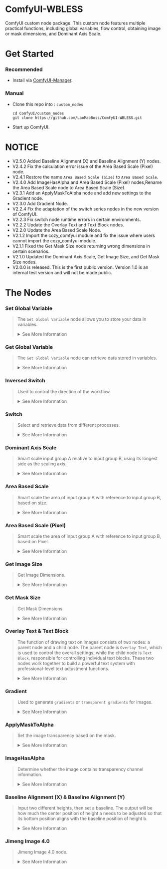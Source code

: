 # ComfyUI-WBLESS
ComfyUI custom node package. This custom node features multiple practical functions, including global variables, flow control, obtaining image or mask dimensions, and Dominant Axis Scale.
# Get Started
### Recommended
- Install via [ComfyUI-Manager](https://github.com/Comfy-Org/ComfyUI-Manager).
### Manual
- Clone this repo into : `custom_nodes`
   ```
   cd ComfyUI/custom_nodes
   git clone https://github.com/LaoMaoBoss/ComfyUI-WBLESS.git
   ```
- Start up ComfyUI.
# NOTICE
- V2.5.0 Added Baseline Alignment (X) and Baseline Alignment (Y) nodes.
- V2.4.2 Fix the calculation error issue of the Area Based Scale (Pixel) node.
- V2.4.1 Restore the name `Area Based Scale (Size)` to `Area Based Scale`.
- V2.4.0 Add ImageHasAlpha and Area Based Scale (Pixel) nodes,Rename the Area Based Scale node to Area Based Scale (Size).
- V2.3.1 Add an ApplyMaskToAlpha node and add new settings to the Gradient node.
- V2.3.0 Add Gradient Node.
- V2.2.4 Fix the adaptation of the switch series nodes in the new version of ComfyUI.
- V2.2.3 Fix switch node runtime errors in certain environments.
- V2.2.2 Update the Overlay Text and Text Block nodes.
- V2.2.0 Update the Area Based Scale Node.
- V2.1.2 Import the cozy_comfyui module and fix the issue where users cannot import the cozy_comfyui module.
- V2.1.1 Fixed the Get Mask Size node returning wrong dimensions in certain scenarios.
- V2.1.0 Updated the Dominant Axis Scale, Get Image Size, and Get Mask Size nodes.
- V2.0.0 is released. This is the first public version. Version 1.0 is an internal test version and will not be made public.
# The Nodes
### Set Global Variable
> The `Set Global Variable` node allows you to store your data in variables.
> <details>
> <summary>See More Information</summary>
>
> - The `Input` and `Output` nodes form a direct pipeline for better integration within workflows.
> - The `variable data` is used for inputting variable values.
> - `Scope` is used to set the order in which variables are obtained. You just need to connect them in sequence one after another.
> - `variable_name` Here you can set the name of your variable.
><img width="800" height="457" alt="image" src="https://github.com/user-attachments/assets/e5cdebc6-febd-4d1f-8535-4d26da658ef1" />
>
> </details> 
### Get Global Variable
> The `Get Global Variable` node can retrieve data stored in variables.
> <details>
> <summary>See More Information</summary>
>
> - The `Input` and `Output` nodes form a direct pipeline for better integration within workflows.
> - `variable data` is used for outputting the variable's value.
> - `Scope` is used to set the order in which variables are obtained. You just need to connect them in sequence one after another.
> - `variable_name` Here you can specify the variable you want to retrieve.
><img width="721" height="409" alt="image" src="https://github.com/user-attachments/assets/c49fc13b-be0c-4a5c-a9c1-c4e0034e3880" />
>
> </details> 
### Inversed Switch
> Used to control the direction of the workflow.
> <details>
> <summary>See More Information</summary>
>
> - Connect the main workflow to the `Input` interface, then connect the `Output` to different branch workflows. By controlling the `path` value of the node, you can determine which branch the workflow will take.
> - This node needs to be used in conjunction with `Switch`.
> - The core logic of this node draws inspiration from [ComfyUI-Impact-Pack](https://github.com/ltdrdata/ComfyUI-Impact-Pack?tab=readme-ov-file). We would like to express our gratitude to the author of `ComfyUI-Impact-Pack` here.
><img width="4507" height="2165" alt="workflow" src="https://github.com/user-attachments/assets/9a0cc5fe-e7fb-46c7-8751-4a11445433a3" />
>
> </details> 
### Switch
> Select and retrieve data from different processes.
> <details>
> <summary>See More Information</summary>
>
> - This node is usually used in conjunction with the `Inversed Switch` node; of course, you can also use it independently.
> - The `Input` interface connects to different branch workflows, while the `Output` interface will output data from the corresponding workflow based on the value of `path`.
><img width="1088" height="471" alt="image" src="https://github.com/user-attachments/assets/3a228452-94fa-4cee-b558-d2ccf2ca4ffa" />
>
> </details> 
### Dominant Axis Scale
> Smart scale input group A relative to input group B, using its longest side as the scaling axis.
> <details>
> <summary>See More Information</summary>
>
> - Height a, Width a — these are the input dimensions you need to scale.
> - Height b, Width b — these reference dimensions serve as the scaling baseline, which you can conceptualize as canvas dimensions.
> - ratio — Input your scaling factor here.
> - The output Width, Height, and scale_ratio govern different output formats.
><img width="3303" height="1224" alt="workflow (1)" src="https://github.com/user-attachments/assets/8c286089-8346-47e1-94a4-f757997d0e9a" />
>
> </details>
### Area Based Scale
> Smart scale the area of input group A with reference to input group B, based on size.
> <details>
> <summary>See More Information</summary>
>
> - Height a, Width a — these are the input dimensions you need to scale.
> - Height b, Width b — these reference dimensions serve as the scaling baseline, which you can conceptualize as canvas dimensions.
> - ratio — Input your scaling factor here.
> - The output Width, Height, and scale_ratio govern different output formats.
> - cap_threshold — the upper scaling limit threshold, beyond which the object will not scale any.
> - enable_cap — threshold activation switch.
><img width="3467" height="1237" alt="workflow (4)" src="https://github.com/user-attachments/assets/65e88b78-a1cf-41e8-95b2-78ff04f21e79" />
>
> </details>
### Area Based Scale (Pixel)
> Smart scale the area of input group A with reference to input group B, based on Pixel.
> <details>
> <summary>See More Information</summary>
>
> - The image_alpha port connects to an image with a transparency channel. You may need to use it in conjunction with ApplyMaskToAlpha. Unless you explicitly clear the transparency information of the image, please use it alongside ApplyMaskToAlpha to generate an image with transparency channel information. For specific usage, refer to the ApplyMaskToAlpha section.
> - The image input port is used to connect the background image, or it can be referred to as the reference for scaling.
><img width="2327" height="1280" alt="Area Based Scale (Pixel)" src="https://github.com/user-attachments/assets/b270bb50-5865-47a9-9738-7aebebcff390" />
>
> </details>
### Get Image Size
> Get Image Dimensions.
> <details>
> <summary>See More Information</summary>
>
><img width="509" height="348" alt="image" src="https://github.com/user-attachments/assets/0f2121c4-0641-4fb2-aaaf-48fac71d0fbb" />
>
> </details>
### Get Mask Size
> Get Mask Dimensions.
> <details>
> <summary>See More Information</summary>
>
><img width="757" height="527" alt="image" src="https://github.com/user-attachments/assets/935a2181-1113-4217-aa2c-eb11340463bf" />
>
> </details> 
### Overlay Text & Text Block
> The function of drawing text on images consists of two nodes: a parent node and a child node. The parent node is `Overlay Text`, which is used to control the overall settings, while the child node is `Text Block`, responsible for controlling individual text blocks. These two nodes work together to build a powerful text system with professional-level text adjustment functions.
> <details>
> <summary>See More Information</summary>
>
> - The `text_block` input of `Overlay Text` is used to connect `text blocks`. If multiple styles need to be controlled separately, connect multiple `text blocks`.
><img width="2543" height="2032" alt="workflow (4)" src="https://github.com/user-attachments/assets/bfb779b7-fe4e-4a84-956e-2c18db2af401" />
>
> </details>
### Gradient
> Used to generate `gradients` or `transparent gradients` for images.
> <details>
> <summary>See More Information</summary>
>
> - `gradient_type` is used to set the gradient style.
> - `rotation_angle` is used to set the gradient direction.
> - The `position` series settings are used to control the gradient effect in detail.
> - The `color` series settings are used to set gradient colors.
> - The `alpha` series settings are used to set gradient transparency.
> - The `mask` output port will output the corresponding `mask` based on the transparent gradient.
><img width="1430" height="1078" alt="workflow" src="https://github.com/user-attachments/assets/4064cab1-44f3-45e1-aea3-11fcddeab489" />
>
> </details>
### ApplyMaskToAlpha
> Set the image transparency based on the mask.
> <details>
> <summary>See More Information</summary>
>
> - Connect the mask information to the mask input, and it will output an image with an alpha channel.
><img width="2017" height="1050" alt="workflow" src="https://github.com/user-attachments/assets/3826eab6-4e5c-43da-bd99-0536dbf82efc" />
>
> </details>
### ImageHasAlpha
> Determine whether the image contains transparency channel information.
> <details>
> <summary>See More Information</summary>
>
><img width="842" height="965" alt="ImageHasAlpha" src="https://github.com/user-attachments/assets/56dfe66c-00fa-475e-8fb1-a03ea7323c34" />
>
> </details>
### Baseline Alignment (X) & Baseline Alignment (Y)
> Input two different heights, then set a baseline. The output will be how much the center position of height a needs to be adjusted so that its bottom position aligns with the baseline position of height b.
> <details>
> <summary>See More Information</summary>
>
><img width="1947" height="994" alt="Baseline_Alignment_demo" src="https://github.com/user-attachments/assets/000ecd6a-43ab-4473-bcfb-148985e34107" />
>
> </details>
### Jimeng Image 4.0
> Jimeng Image 4.0 node.
> <details>
> <summary>See More Information</summary>
>
> - Please go to [火山引擎](https://www.volcengine.com) to complete the key application.
> - Since Jimeng 4.0 does not currently support base64, please go to [PicGo](https://www.picgo.net) to obtain the image hosting key.
><img width="1701" height="960" alt="workflow (5)" src="https://github.com/user-attachments/assets/ed4b45e1-770e-48f4-a4f9-8b1275ffe83c" />
>
> </details>
